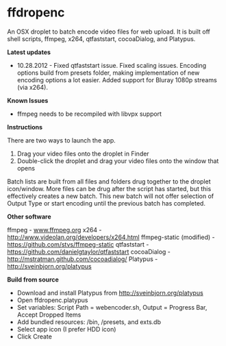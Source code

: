 ffdropenc
=========

An OSX droplet to batch encode video files for web upload. It is built off shell scripts, ffmpeg, x264, qtfaststart, cocoaDialog, and Platypus.

**Latest updates**

* 10.28.2012 - Fixed qtfaststart issue. Fixed scaling issues. Encoding options build from presets folder, making implementation of new encoding options a lot easier. Added support for Bluray 1080p streams (via x264).

**Known Issues**

* ffmpeg needs to be recompiled with libvpx support

**Instructions**

There are two ways to launch the app.
 1) Drag your video files onto the droplet in Finder
 2) Double-click the droplet and drag your video files onto the window that opens
 
Batch lists are built from all files and folders drug together to the droplet icon/window. More files can be drug after the script has started, but this effectively creates a new batch. This new batch will not offer selection of Output Type or start encoding until the previous batch has completed.
 
**Other software**

ffmpeg - www.ffmpeg.org
x264 - http://www.videolan.org/developers/x264.html
ffmpeg-static (modified) - https://github.com/stvs/ffmpeg-static
qtfaststart - https://github.com/danielgtaylor/qtfaststart
cocoaDialog - http://mstratman.github.com/cocoadialog/
Platypus - http://sveinbjorn.org/platypus


**Build from source**

* Download and install Platypus from http://sveinbjorn.org/platypus
* Open ffdropenc.platypus
* Set variables: Script Path = webencoder.sh, Output = Progress Bar, Accept Dropped Items
* Add bundled resources: /bin, /presets, and exts.db
* Select app icon (I prefer HDD icon)
* Click Create 